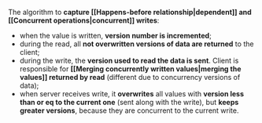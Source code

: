 The algorithm to **capture [[Happens-before relationship|dependent]] and [[Concurrent operations|concurrent]] writes**:
- when the value is written, **version number is incremented**;
- during the read, all **not overwritten versions of data are returned** to the client;
- during the write, the **version used to read the data is sent**. Client is responsible for **[[Merging concurrently written values|merging the values]] returned by read** (different due to concurrency versions of data);
- when server receives write, it **overwrites** all values with **version less than or eq to the current one** (sent along with the write), but **keeps greater versions**, because they are concurrent to the current write.
